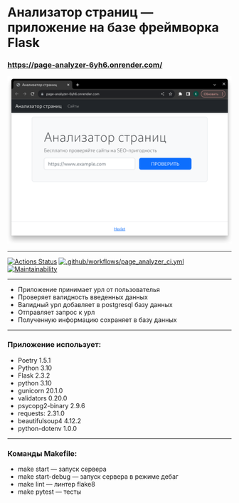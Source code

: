# Анализатор страниц — приложение на базе фреймворка Flask
### https://page-analyzer-6yh6.onrender.com/
![img.png](page_analyzer_screenshot.png)
___
[![Actions Status](https://github.com/Konst-Pav/python-project-83/workflows/hexlet-check/badge.svg)](https://github.com/Konst-Pav/python-project-83/actions) [![.github/workflows/page_analyzer_ci.yml](https://github.com/Konst-Pav/python-project-83/actions/workflows/page_analyzer_ci.yml/badge.svg)](https://github.com/Konst-Pav/python-project-83/actions/workflows/page_analyzer_ci.yml) [![Maintainability](https://api.codeclimate.com/v1/badges/ad83b26c8542f0b17f05/maintainability)](https://codeclimate.com/github/Konst-Pav/python-project-83/maintainability)
___
- Приложение принимает урл от пользователья
- Проверяет валидность введенных данных
- Валидный урл добавляет в postgresql базу данных
- Отправляет запрос к урл
- Полученную информацию сохраняет в базу данных
___
### Приложение использует:
- Poetry 1.5.1
- Python 3.10
- Flask 2.3.2
- python 3.10
- gunicorn 20.1.0
- validators 0.20.0
- psycopg2-binary 2.9.6
- requests: 2.31.0
- beautifulsoup4 4.12.2
- python-dotenv 1.0.0
___
### Команды Makefile:
- make start — запуск сервера
- make start-debug — запуск сервера в режиме дебаг
- make lint — линтер flake8
- make pytest — тесты